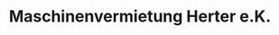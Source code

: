 ---
title: "Maschinenvermietung Herter e.K."
url: /bonn/maschinenvermietung-herter-e-k/
shop: Eisenwaren
---
